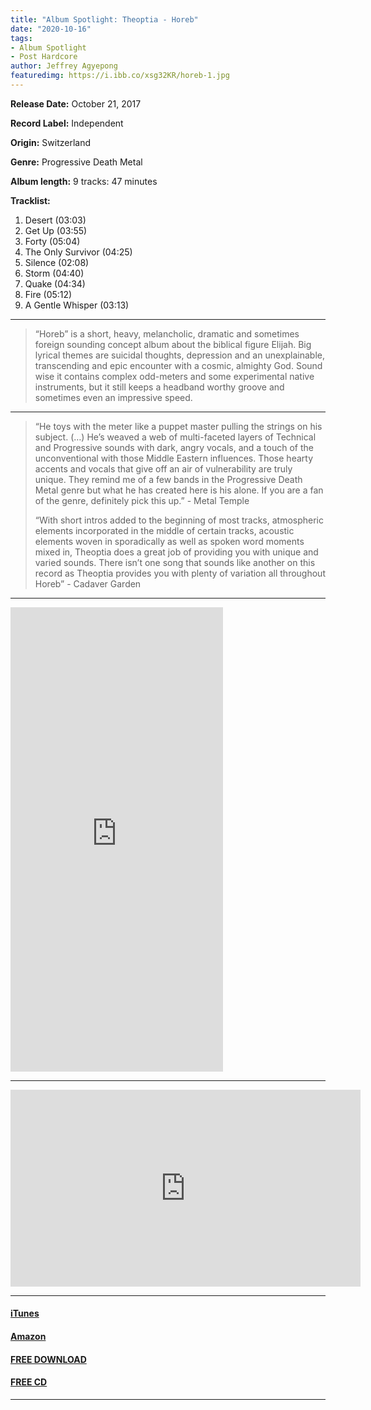 ```yaml
---
title: "Album Spotlight: Theoptia - Horeb"
date: "2020-10-16"
tags:
- Album Spotlight
- Post Hardcore
author: Jeffrey Agyepong
featuredimg: https://i.ibb.co/xsg32KR/horeb-1.jpg
---
```


**Release Date:** October 21, 2017

**Record Label:** Independent

**Origin:** Switzerland

**Genre:** Progressive Death Metal

**Album length:** 9 tracks: 47 minutes

**Tracklist:**

1. Desert (03:03) 
2. Get Up (03:55) 
3. Forty (05:04) 
4. The Only Survivor (04:25)
5. Silence (02:08)
6. Storm (04:40) 
7. Quake (04:34)
8. Fire (05:12)
9. A Gentle Whisper (03:13)

<hr>

> “Horeb” is a short, heavy, melancholic, dramatic and sometimes foreign sounding concept album about the biblical figure Elijah. Big lyrical themes are suicidal thoughts, depression and an unexplainable, transcending and epic encounter with a cosmic, almighty God. Sound wise it contains complex odd-meters and some experimental native instruments, but it still keeps a headband worthy groove and sometimes even an impressive speed.

* * *

> “He toys with the meter like a puppet master pulling the strings on his subject. (…) He’s weaved a web of multi-faceted layers of Technical and Progressive sounds with dark, angry vocals, and a touch of the unconventional with those Middle Eastern influences. Those hearty accents and vocals that give off an air of vulnerability are truly unique. They remind me of a few bands in the Progressive Death Metal genre but what he has created here is his alone. If you are a fan of the genre, definitely pick this up.” - Metal Temple
> 
> “With short intros added to the beginning of most tracks, atmospheric elements incorporated in the middle of certain tracks, acoustic elements woven in sporadically as well as spoken word moments mixed in, Theoptia does a great job of providing you with unique and varied sounds. There isn’t one song that sounds like another on this record as Theoptia provides you with plenty of variation all throughout Horeb” - Cadaver Garden

* * *

<iframe style="border: 0; width: 340px; height: 743px;" src="https://bandcamp.com/EmbeddedPlayer/album=2895668823/size=large/bgcol=ffffff/linkcol=0687f5/transparent=true/" seamless><a href="https://theoptiamusic.bandcamp.com/album/horeb">Horeb by Theoptia</a></iframe>

* * *

<iframe src="https://www.youtube.com/embed/i1fiIdfN-0U" width="560" height="315" frameborder="0"></iframe>

* * *

#### [iTunes](https://music.apple.com/ca/album/horeb/1275753201)

#### [Amazon](https://www.amazon.com/Horeb-Theoptia/dp/B0755S22V1/ref=sr_1_1?dchild=1&keywords=theoptia+horeb&qid=1602726805&sr=8-1)

#### [FREE DOWNLOAD](https://mailchi.mp/65ecfd676a69/theoptia-free-album-download?fbclid=IwAR2bqAobLkSvJpVf7wyNsA1EtJebhs2Hhp9NcjYD2ucsNAKHxYoEuVczwLQ)

#### [FREE CD](https://www.theoptiamusic.com/free-cds)

* * *
